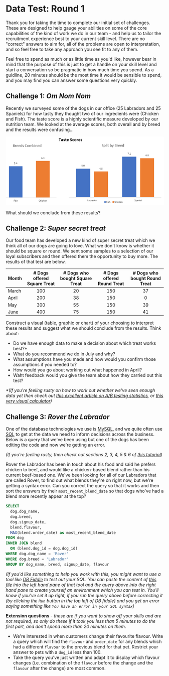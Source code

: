 # Data Test: Round 1

Thank you for taking the time to complete our initial set of challenges. These are designed to help gauge your abilities on some of the core capabilities of the kind of work we do in our team - and help us to tailor the recruitment experience best to your current skill level. There are no "correct" answers to aim for, all of the problems are open to interpretation, and so feel free to take any approach you see fit to any of them.

Feel free to spend as much or as little time as you'd like, however bear in mind that the purpose of this is just to get a handle on your skill level and start a conversation so be pragmatic in how much time you spend. As a guidline, 20 minutes should be the most time it would be sensible to spend, and you may find you can answer some questions very quickly.

## Challenge 1: _Om Nom Nom_

Recently we surveyed some of the dogs in our office (25 Labradors and 25 Spaniels) for how tasty they thought two of our ingredients were (Chicken and Fish). The taste score is a highly scientific measure developed by our nutrition team. We looked at the average scores, both overall and by breed and the results were confusing...

![Challenge Picture](https://github.com/tailsdotcom/data-test-initial/blob/master/181217-TasteScores.png "Taste Scores")

What should we conclude from these results?

## Challenge 2: _Super secret treat_

Our food team has developed a new kind of super secret treat which we think all of our dogs are going to love. What we don't know is whether it should be square or round. We sent some samples to a selection of our loyal subscribers and then offered them the opportunity to buy more. The results of that test are below.

| Month | # Dogs offered Square Treat | # Dogs who bought Square Treat  | # Dogs offered Round Treat | # Dogs who bought Round Treat  |
| ----- |:---------------------------:|:-------------------------------:|:--------------------------:|:------------------------------:|
| March | 100                         | 20                              | 150                        | 37
| April | 200                         | 38                              | 150                        | 0
| May   | 300                         | 55                              | 150                        | 39
| June  | 400                         | 75                              | 150                        | 41

Construct a visual (table, graphic or chart) of your choosing to interpret these results and suggest what we should conclude from the results. Think about:

- Do we have enough data to make a decision about which treat works best?*
- What do you recommend we do in July and why?
- What assumptions have you made and how would you confirm those assumptions if you needed to?
- How would you go about working out what happened in April?
- Waht feedback would you give the team about how they carried out this test?

*\*(If you're feeling rusty on how to work out whether we've seen enough data yet then check out [this excellent article on A/B testing statistics](https://conversionsciences.com/blog/ab-testing-statistics/), or [this very visual calculator](https://abtestguide.com/calc/))*

## Challenge 3: _Rover the Labrador_

One of the database technologies we use is [MySQL](https://en.wikipedia.org/wiki/MySQL), and we quite often use [SQL](https://en.wikipedia.org/wiki/SQL) to get at the data we need to inform decisions across the business. Below is a query that we've been using but one of the dogs has been editing the code and now we're getting an error.

*(If you're feeling rusty, then check out sections 2, 3, 4, 5 & 6 of [this tutorial](http://www.mysqltutorial.org/basic-mysql-tutorial.aspx))*

Rover the Labrador has been in touch about his food and said he prefers chicken to beef, and would like a chicken-based blend rather than his current beef-based one. We've been looking for all of our Labradors that are called Rover, to find out what blends they're on right now, but we're getting a syntax error. Can you correct the query so that it works and then sort the answers by their `most_recent_blend_date` so that dogs who've had a blend more recently appear at the top?

```sql
SELECT
  dog.dog_name,
  dog.breed,
  dog.signup_date,
  blend.flavour,
  MAX(blend.order_date) as most_recent_blend_date
FROM dog
INNER JOIN blend
  ON (blend.dog_id = dog.dog_id)
WHERE dog.dog_name = 'Rover' 
WHERE dog.breed = 'Labrador'
GROUP BY dog_name, breed, signup_date, flavour
```

*(If you'd like something to help you work with this, you might want to use a tool like [DB Fiddle](https://www.db-fiddle.com/) to test out your SQL. You can paste the content of [this file](https://github.com/tailsdotcom/data-test-initial/blob/master/part_3_sample_ddl.sql) into the left hand pane of that tool and the query above into the right hand pane to create yourself an environment which you can test in. You'll know if you've set it up right, if you run the query above before correcting it (by clicking the `Run` button in the top left of DB fiddle) and you get an error saying something like `You have an error in your SQL syntax`)*

**Extension questions** - *these are if you want to show off your skills and are not required, so only do these if it took you less than 5 minutes to do the first part, and don't spend more than 20 minutes on them*.
- We're interested in when customers change their favourite flavour. Write a query which will find the `flavour` and `order_date` for any blends which had a different `flavour` to the previous blend for that pet. Restrict your answer to pets with a `dog_id` less than 100.
- Take the query you've just written and adapt it to display which flavour changes (i.e. combination of the `flavour` before the change and the `flavour` after the change) are most common.
